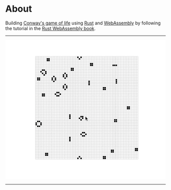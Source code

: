 # About

Building [Conway's game of life] using [Rust] and [WebAssembly] by
following the tutorial in the [Rust WebAssembly book].

----
![Game of Life in Rust and Wasm](wasm_game_of_life.gif)

----
[Conway's game of life]: https://en.wikipedia.org/wiki/Conway%27s_Game_of_Life
[Rust]: https://www.rust-lang.org/
[WebAssembly]: https://webassembly.org/
[Rust WebAssembly book]: https://rustwasm.github.io/docs/book/
